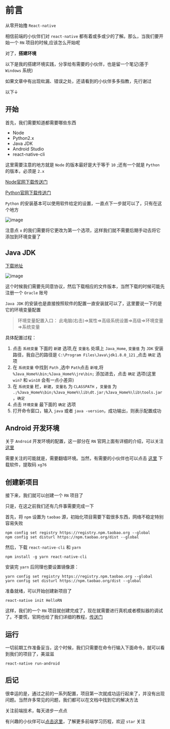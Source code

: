 # 前言

从零开始撸 `React-native`

相信前端的小伙伴们对 `react-native` 都有着或多或少的了解。那么，当我们要开始一个 `RN` 项目的时候,应该怎么开始呢

对了，**搭建环境**

以下是我的搭建环境实践，分享给有需要的小伙伴，也是留一个笔记(基于 `Windows` 系统)

如果文章中有出现纰漏、错误之处，还请看到的小伙伴多多指教，先行谢过

以下↓

## 开始

首先，我们需要知道都需要哪些东西

- Node
- Python2.x
- Java JDK
- Android Studio
- react-native-cli

这里需要注意的地方就是 `Node` 的版本最好是大于等于 `10` ;还有一个就是 `Python` 的版本，必须是 `2.x`

[Node官网下载传送门](https://nodejs.org/en/) 

[Python官网下载传送门](https://www.python.org/downloads/windows/)

`Python` 的安装基本可以使用软件给定的设置，一直点下一步就可以了，只有在这个地方

![image](https://raw.githubusercontent.com/Roamen/web-document/master/React/images/Python.png)

注意点 `x` 的我们需要将它更改为第一个选项，这样我们就不需要后期手动去将它添加到环境变量了


## Java JDK 

[下载地址](https://www.oracle.com/technetwork/java/javase/downloads/jdk8-downloads-2133151.html)

![image](https://raw.githubusercontent.com/Roamen/web-document/master/React/images/Java-JDK.png)

这个时候我们需要先同意协议，然后下载相应的文件版本，当然下载的时候可能先注册一个 `Oracle` 账号

`Java JDK` 的安装也是直接按照软件的配置一直安装就可以了，这里要说一下的是它的环境变量配置

> 环境变量配置入口： 此电脑(右击)=>属性=>高级系统设置=>高级=>环境变量=>系统变量

具体配置过程：

1. 点击 `系统变量` 下面的 `新建` 选项,在 `变量名` 处填上 `Java_Home`, `变量值` 为 `JDK` 安装路径，我自己的路径是 `C:\Program Files\Java\jdk1.8.0_121` ,点击 `确定` 选项
2. 在 `系统变量` 中找到 `Path` ,选中 `Path`点击 `新增`,将 `%Java_Home%\bin;%Java_Home%\jre\bin;` 添加进去，点击 `确定` 选项(这里 `win7` 和 `win10` 会有一点小差异)
3. 在 `系统变量` 栏，`新建`，`变量名` 为 `CLASSPATH` ，`变量值` 为 `.;%Java_Home%\bin;%Java_Home%\lib\dt.jar;%Java_Home%\lib\tools.jar`，`确定`
4. 点击 `环境变量` 最下面的 `确定` 选项
5. 打开命令窗口，输入 `java` 或者 `java -version`，成功输出，则表示配置成功

## Android 开发环境

关于 `Android` 开发环境的配置，这一部分在 `RN` 官网上面有详细的介绍，可以关注 [这里](https://reactnative.cn/docs/getting-started/)

需要关注的可能就是，需要翻墙环境。当然，有需要的小伙伴也可以点击 [这里](https://pan.baidu.com/s/1MuSDC5iHOtyOGP8YV1DlDw) 下载软件，提取码 `xg76`

## 创建新项目

接下来，我们就可以创建一个 `RN` 项目了

只是，在这之前我们还有几件事需要完成一下

首先，将 `npm` 设置为 `taobao` 源，初始化项目需要下载很多东西，网络不稳定特别容易失败

```npm
npm config set registry https://registry.npm.taobao.org --global
npm config set disturl https://npm.taobao.org/dist --global
```
然后，下载 `react-native-cli` 和 `yarn`

```npm
npm install -g yarn react-native-cli
```

安装完 `yarn` 后同理也要设置镜像源：

```npm
yarn config set registry https://registry.npm.taobao.org --global
yarn config set disturl https://npm.taobao.org/dist --global
```

准备就绪，可以开始创建新项目了

```npm
react-native init HelloRN
```

这样，我们的一个 `RN` 项目就创建完成了，现在就需要进行真机或者模拟器的调试了。不要慌，官网也给了我们详细的教程，[传送门](https://reactnative.cn/docs/getting-started/)

## 运行

一切前期工作准备妥当，这个时候，我们只需要在命令行输入下面命令，就可以看到我们的项目了，美滋滋

```npm 
react-native run-android
```

## 后记

很幸运的是，通过之前的一系列配置，项目第一次就成功运行起来了，并没有出现问题。当然许多常见的问题，我们都可以在文档中找到它的解决方法

关注前端技术，每天进步一点点

有兴趣的小伙伴可以[点击这里](https://github.com/Roamen/web-document)，了解更多前端学习历程，欢迎 `star` 关注

